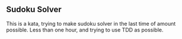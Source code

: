 ﻿## Sudoku Solver

This is a kata, trying to make sudoku solver in the last time of amount possible. Less than one hour, and trying to use TDD as possible.

